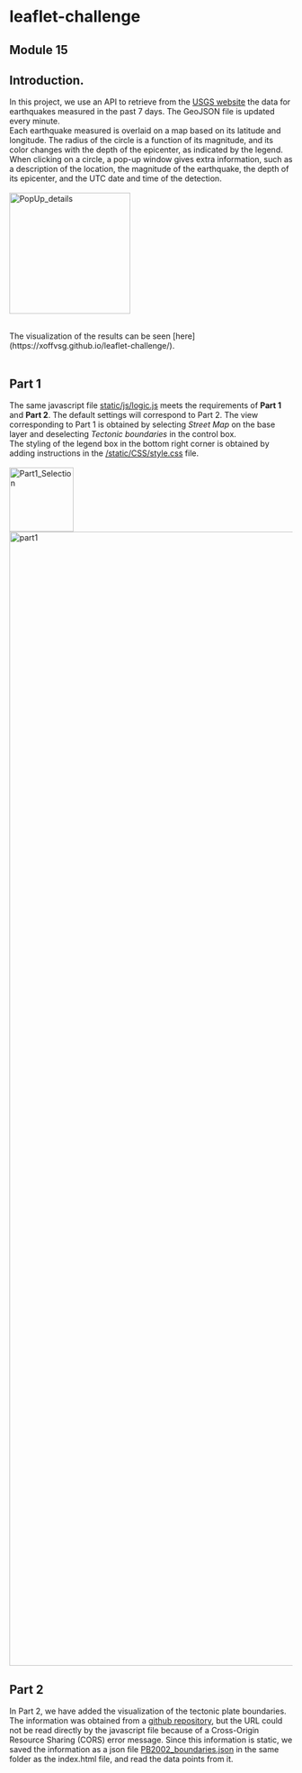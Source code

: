 # leaflet-challenge
## Module 15

## Introduction.
In this project, we use an API to retrieve from the [USGS website](https://earthquake.usgs.gov/earthquakes/feed/v1.0/geojson.php) the data for earthquakes measured in the past 7 days. The GeoJSON file is updated every minute.<br>
Each earthquake measured is overlaid on a map based on its latitude and longitude. The radius of the circle is a function of its magnitude, and its color changes with the depth of the epicenter, as indicated by the legend.<br>
When clicking on a circle, a pop-up window gives extra information, such as a description of the location, the magnitude of the earthquake, the depth of its epicenter, and the UTC date and time of the detection.<br>
<br>
<img width="215" alt="PopUp_details" src="https://github.com/xoffvsg/leaflet-challenge/assets/141395221/b2033ce8-cfa2-41a1-85b5-921fd5c47f15">

<br>
The visualization of the results can be seen [here](https://xoffvsg.github.io/leaflet-challenge/).<br><br>


## Part 1
The same javascript file [static/js/logic.js](https://github.com/xoffvsg/leaflet-challenge/blob/main/static/js/logic.js) meets the requirements of __Part 1__ and __Part 2__. The default settings will correspond to Part 2. The view corresponding to Part 1 is obtained by selecting _Street Map_ on the base layer and deselecting _Tectonic boundaries_ in the control box. <br>
The styling of the legend box in the bottom right corner is obtained by adding instructions in the [/static/CSS/style.css](https://github.com/xoffvsg/leaflet-challenge/blob/main/static/css/style.css) file.<br><br>
<img width="114" alt="Part1_Selection" src="https://github.com/xoffvsg/leaflet-challenge/assets/141395221/0c7aaa25-d241-452e-92fd-8adab284f9e2">
<br>
<img width="2014" alt="part1" src="https://github.com/xoffvsg/leaflet-challenge/assets/141395221/1b41f963-4ea9-4e45-a1e7-f32163ca1906">
<br>

## Part 2
In Part 2, we have added the visualization of the tectonic plate boundaries. The information was obtained from a [github repository](https://github.com/fraxen/tectonicplates/blob/master/GeoJSON/PB2002_boundaries.json), but the URL could not be read directly by the javascript file because of a Cross-Origin Resource Sharing (CORS) error message. Since this information is static, we saved the information as a json file [PB2002_boundaries.json](https://github.com/xoffvsg/leaflet-challenge/blob/main/PB2002_boundaries.json) in the same folder as the index.html file, and read the data points from it.<br><br>

